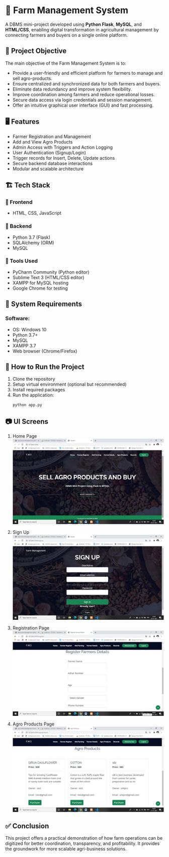 # 🌾 Farm Management System 

A DBMS mini-project developed using **Python Flask**, **MySQL**, and **HTML/CSS**, enabling digital transformation in agricultural management by connecting farmers and buyers on a single online platform.

## 📌 Project Objective

The main objective of the Farm Management System is to:

- Provide a user-friendly and efficient platform for farmers to manage and sell agro-products.
- Ensure centralized and synchronized data for both farmers and buyers.
- Eliminate data redundancy and improve system flexibility.
- Improve coordination among farmers and reduce operational losses.
- Secure data access via login credentials and session management.
- Offer an intuitive graphical user interface (GUI) and fast processing.

## 🖥️ Features

-  Farmer Registration and Management
-  Add and View Agro Products
-  Admin Access with Triggers and Action Logging
-  User Authentication (Signup/Login)
-  Trigger records for Insert, Delete, Update actions
-  Secure backend database interactions
-  Modular and scalable architecture

## 🏗️ Tech Stack

### 🔹 Frontend
- HTML, CSS, JavaScript

### 🔹 Backend
- Python 3.7 (Flask)
- SQLAlchemy (ORM)
- MySQL

### 🔹 Tools Used
- PyCharm Community (Python editor)
- Sublime Text 3 (HTML/CSS editor)
- XAMPP for MySQL hosting
- Google Chrome for testing

## 🧰 System Requirements

### Software:
- OS: Windows 10
- Python 3.7+
- MySQL
- XAMPP 3.7
- Web browser (Chrome/Firefox)

## 🚀 How to Run the Project

1. Clone the repository
2. Setup virtual environment (optional but recommended)
3. Install required packages
4. Run the application:
   ```bash
   python app.py
   ```
## 📷 UI Screens
1. Home Page
![Alt Text](https://github.com/VinothaRamkumar27/Farm-Management-System/blob/9e934e92e7005e77d8c129145a5e786841bc126c/Farm-management-sysem/Outputs/Home%20page.jpg)

2. Sign Up
![Alt Text](https://github.com/VinothaRamkumar27/Farm-Management-System/blob/9e934e92e7005e77d8c129145a5e786841bc126c/Farm-management-sysem/Outputs/Sign%20up.jpg)

3. Registration Page
![Alt Text](https://github.com/VinothaRamkumar27/Farm-Management-System/blob/9e934e92e7005e77d8c129145a5e786841bc126c/Farm-management-sysem/Outputs/Register%20Page.jpg)

4. Agro Products Page
![Alt Text](https://github.com/VinothaRamkumar27/Farm-Management-System/blob/9e934e92e7005e77d8c129145a5e786841bc126c/Farm-management-sysem/Outputs/Agro%20Products.jpg)

## ✅ Conclusion
This project offers a practical demonstration of how farm operations can be digitized for better coordination, transparency, and profitability. It provides the groundwork for more scalable agri-business solutions.

